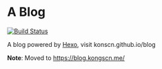 # A Blog

[![Build Status](https://travis-ci.org/kongscn/blog.svg)](https://travis-ci.org/kongscn/blog)

A blog powered by [Hexo](http://hexo.io/), visit konscn.github.io/blog

**Note**: Moved to https://blog.kongscn.me/
